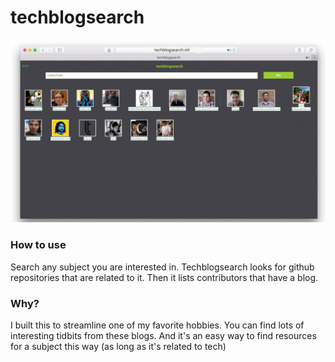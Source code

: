 # techblogsearch
![screenshot of techblogsearch](https://github.com/schirhei/techblogsearch/blob/master/public/screenshot.jpg?raw=true)
### How to use

Search any subject you are interested in. Techblogsearch looks for github repositories that are related to it.
Then it lists contributors that have a blog.

### Why?

I built this to streamline one of my favorite hobbies. You can find lots of interesting tidbits from these blogs.
And it's an easy way to find resources for a subject this way (as long as it's related to tech)
